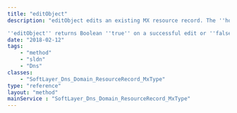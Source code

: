 ```yaml
---
title: "editObject"
description: "editObject edits an existing MX resource record. The ''host'' property of the templateObject parameter is scrubbed to remove all non-alpha numeric characters except for '@', '_', '.', '*', and '-'. The ''data'' property of the templateObject parameter is scrubbed to remove all non-alphanumeric characters for '.' and '-'. Editing an MX record updates the serial number of the domain the record is associated with. 

''editObject'' returns Boolean ''true'' on a successful edit or ''false'' if it was unable to edit the resource record. "
date: "2018-02-12"
tags:
    - "method"
    - "sldn"
    - "Dns"
classes:
    - "SoftLayer_Dns_Domain_ResourceRecord_MxType"
type: "reference"
layout: "method"
mainService : "SoftLayer_Dns_Domain_ResourceRecord_MxType"
---
```

